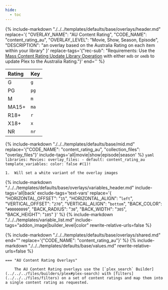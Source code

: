 ```yaml
---
hide:
  - toc
---
```

{%
    include-markdown "./../../templates/defaults/base/overlays/header.md"
    replace='{
        "OVERLAY_NAME": "AU Content Rating", 
        "CODE_NAME": "content_rating_au",
        "OVERLAY_LEVEL": "Movie, Show, Season, Episode",
        "DESCRIPTION": "an overlay based on the Australia Rating on each item within your library"
    }'
    replace-tags='{"rec-sub": "Requirements: Use the [Mass Content Rating Update Library Operation](../../config/operations.md#mass-content-rating-update) with either `mdb` or `omdb` to update Plex to the Australia Rating."}'
    end='<!--table-before-->'
%}

| Rating | Key   |
|:-------|:------|
| G      | `g`   |
| PG     | `pg`  |
| M      | `m`   |
| MA15+  | `ma`  |
| R18+   | `r`   |
| X18+   | `x`   |
| NR     | `nr`  |

{% 
    include-markdown "./../../templates/defaults/base/mid.md" 
    replace='{"CODE_NAME": "content_rating_au", "collection_files": "overlay_files"}' 
    include-tags='all|movie|show|episode|season' 
%}
    ```yaml
    libraries:
      Movies:
        overlay_files:
          - default: content_rating_au
            template_variables:
              color: false #(1)!
    ```

    1.  Will set a white variant of the overlay images

{% 
    include-markdown "./../../templates/defaults/base/overlays/variables_header.md"
    include-tags='all|back'
    exclude-tags='text-vars'
    replace='{
        "HORIZONTAL_OFFSET": "`15`",
        "HORIZONTAL_ALIGN": "`left`",
        "VERTICAL_OFFSET": "`270`",
        "VERTICAL_ALIGN": "`bottom`",
        "BACK_COLOR": "`#00000099`",
        "BACK_RADIUS": "`30`",
        "BACK_WIDTH": "`305`",
        "BACK_HEIGHT": "`105`"
    }'
%}
    {%
        include-markdown "./../../templates/variable_list.md"
        include-tags="addon_image|builder_level|color"
        rewrite-relative-urls=false
    %}

{% include-markdown "./../../templates/defaults/base/overlays/shared.md" end="<!--text-variables-->" replace='{"CODE_NAME": "content_rating_au"}' %}
{% include-markdown "./../../templates/defaults/base/values.md" rewrite-relative-urls=false %}

    === "AU Content Rating Overlays"
    
        The AU Content Rating overlays use the [`plex_search` Builder](../../../files/builders/plex#plex-search) with [filters](../../../files/filters) on a set of content ratings and map them into a single content rating as requested.
